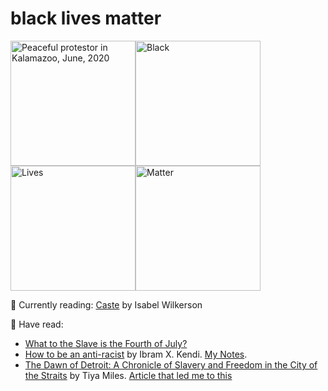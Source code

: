 # black lives matter

<img src="https://user-images.githubusercontent.com/37049/84572418-cf565600-ad67-11ea-91db-fab17b58b9d6.png" alt="Peaceful protestor in Kalamazoo, June, 2020" width=200><img src="https://user-images.githubusercontent.com/37049/84572418-cf565600-ad67-11ea-91db-fab17b58b9d6.png" alt="Black" width=200><img src="https://user-images.githubusercontent.com/37049/84572418-cf565600-ad67-11ea-91db-fab17b58b9d6.png" alt="Lives" width=200><img src="https://user-images.githubusercontent.com/37049/84572418-cf565600-ad67-11ea-91db-fab17b58b9d6.png" alt="Matter" width=200>


📖 Currently reading: [Caste](https://www.nytimes.com/2020/07/31/books/review-caste-isabel-wilkerson-origins-of-our-discontents.html) by Isabel Wilkerson


📖 Have read: 
-  [What to the Slave is the Fourth of July?](https://en.wikisource.org/wiki/What_to_the_Slave_is_the_Fourth_of_July%3F)
- [How to be an anti-racist](https://www.ibramxkendi.com/how-to-be-an-antiracist-1) by Ibram X. Kendi. [My Notes](https://github.com/willf/willf/blob/master/Notes%20from%20How%20to%20be%20an%20antiracist.md).
- [The Dawn of Detroit: A Chronicle of Slavery and Freedom in the City of the Straits](https://bookshop.org/books/the-dawn-of-detroit-a-chronicle-of-slavery-and-freedom-in-the-city-of-the-straits/9781620974810) by Tiya Miles. [Article that led me to this](https://www.deadlinedetroit.com/articles/1686/slavery_is_detroit_s_big_bad_secret_why_don_t_we_know_anything_about_it)
